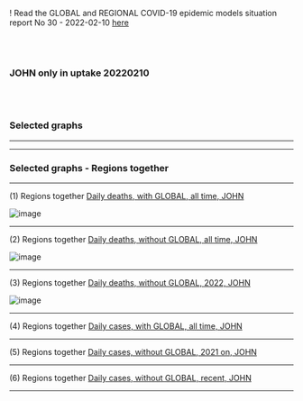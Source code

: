 ! Read the GLOBAL and REGIONAL COVID-19 epidemic models situation report No 30 - 2022-02-10 [here](https://github.com/pourmalek/CovidVisualizedGlobal/blob/main/situation%20reports/28%20Global%20and%20regional%20COVID-19%20epidemic%20models%20situation%20report%20No%2028%20–%202022-02-04.pdf)

<br/><br/>


### JOHN only in uptake 20220210



<br/><br/>

### Selected graphs


****
****


### Selected graphs - Regions together


****

(1) Regions together [Daily deaths, with GLOBAL, all time, JOHN](https://github.com/pourmalek/CovidVisualizedGlobal/blob/main/20220210%20JOHN/output/merge/graph%201a1%20JOHN%20COVID-19%20daily%20deaths%2C%20regions%20together%2C%20JOHN.pdf)

![image](https://user-images.githubusercontent.com/30849720/153687893-53ca9d75-0df2-4b41-98a3-8bc1742b085c.png)

****

(2) Regions together [Daily deaths, without GLOBAL, all time, JOHN](https://github.com/pourmalek/CovidVisualizedGlobal/blob/main/20220210%20JOHN/output/merge/graph%201a2%20JOHN%20COVID-19%20daily%20deaths%2C%20regions%20together%2C%20JOHN.pdf)

![image](https://user-images.githubusercontent.com/30849720/153687922-adbe2a1d-8d90-4665-b32b-58953b8b5e50.png)

****

(3) Regions together [Daily deaths, without GLOBAL, 2022, JOHN](https://github.com/pourmalek/CovidVisualizedGlobal/blob/main/20220210%20JOHN/output/merge/graph%201a3%20JOHN%20COVID-19%20daily%20deaths%2C%20regions%20together%2C%20JOHN.pdf)

![image](https://user-images.githubusercontent.com/30849720/153687954-c2742bf7-21cf-428a-aefd-2de75b0eb5f3.png)

****

(4) Regions together [Daily cases, with GLOBAL, all time, JOHN](https://github.com/pourmalek/CovidVisualizedGlobal/blob/main/20220210%20JOHN/output/merge/graph%202a1%20JOHN%20COVID-19%20daily%20cases%2C%20regions%20together%2C%20JOHN.pdf)


****

(5) Regions together [Daily cases, without GLOBAL, 2021 on, JOHN](https://github.com/pourmalek/CovidVisualizedGlobal/blob/main/20220210%20JOHN/output/merge/graph%202a2%20JOHN%20COVID-19%20daily%20cases%2C%20regions%20together%2C%20JOHN.pdf)


****

(6) Regions together [Daily cases, without GLOBAL, recent, JOHN](https://github.com/pourmalek/CovidVisualizedGlobal/blob/main/20220210%20JOHN/output/merge/graph%202a3%20JOHN%20COVID-19%20daily%20cases%2C%20regions%20together%2C%20JOHN.pdf)


****

